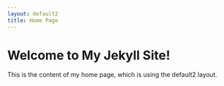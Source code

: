 ```yaml
---
layout: default2
title: Home Page
---
```


# Welcome to My Jekyll Site!

This is the content of my home page, which is using the default2 layout.